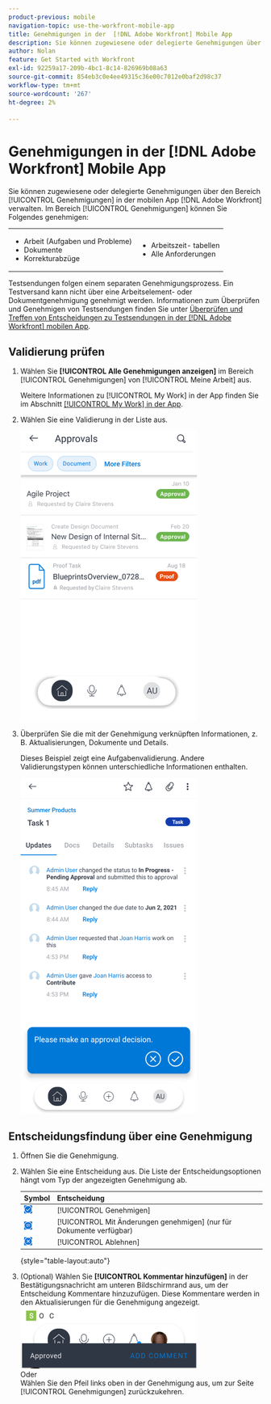 ```yaml
---
product-previous: mobile
navigation-topic: use-the-workfront-mobile-app
title: Genehmigungen in der  [!DNL Adobe Workfront] Mobile App
description: Sie können zugewiesene oder delegierte Genehmigungen über den Bereich [!UICONTROL Genehmigungen] in der  [!DNL Adobe Workfront]  Mobile App verwalten.
author: Nolan
feature: Get Started with Workfront
exl-id: 92259a17-209b-4bc1-8c14-826969b08a63
source-git-commit: 854eb3c0e4ee49315c36e00c7012e0baf2d98c37
workflow-type: tm+mt
source-wordcount: '267'
ht-degree: 2%

---
```


# Genehmigungen in der [!DNL Adobe Workfront] Mobile App

Sie können zugewiesene oder delegierte Genehmigungen über den Bereich [!UICONTROL Genehmigungen] in der mobilen App [!DNL Adobe Workfront] verwalten. Im Bereich [!UICONTROL Genehmigungen] können Sie Folgendes genehmigen:

<table style="table-layout:auto"> 
 <col> 
 <col> 
 <tbody> 
  <tr> 
   <td> 
    <ul> 
     <li>Arbeit (Aufgaben und Probleme)</li> 
     <li>Dokumente</li> 
     <li>Korrekturabzüge </li> 
    </ul> </td> 
   <td> 
    <ul> 
     <li>Arbeitszeit- tabellen</li> 
     <li>Alle Anforderungen</li> 
    </ul> </td> 
  </tr> 
 </tbody> 
</table>

Testsendungen folgen einem separaten Genehmigungsprozess. Ein Testversand kann nicht über eine Arbeitselement- oder Dokumentgenehmigung genehmigt werden. Informationen zum Überprüfen und Genehmigen von Testsendungen finden Sie unter [Überprüfen und Treffen von Entscheidungen zu Testsendungen in der  [!DNL Adobe Workfront] mobilen App](../../../workfront-basics/mobile-apps/using-the-workfront-mobile-app/work-with-proofs-in-mobile-app.md).

## Validierung prüfen

1. Wählen Sie **[!UICONTROL Alle Genehmigungen anzeigen]** im Bereich [!UICONTROL Genehmigungen] von [!UICONTROL Meine Arbeit] aus.

   Weitere Informationen zu [!UICONTROL My Work] in der App finden Sie im Abschnitt [[!UICONTROL My Work] in der App](../../../workfront-basics/mobile-apps/using-the-workfront-mobile-app/my-work-section-mobile.md).

1. Wählen Sie eine Validierung in der Liste aus.

   ![Zulassungsliste in der App](assets/mobile-approvals-adobe-350x574.png)

1. Überprüfen Sie die mit der Genehmigung verknüpften Informationen, z. B. Aktualisierungen, Dokumente und Details.

   Dieses Beispiel zeigt eine Aufgabenvalidierung. Andere Validierungstypen können unterschiedliche Informationen enthalten.

   ![Validierung der Beispielaufgabe](assets/mobile-taskapproval-350x664.png)

## Entscheidungsfindung über eine Genehmigung

1. Öffnen Sie die Genehmigung.
1. Wählen Sie eine Entscheidung aus. Die Liste der Entscheidungsoptionen hängt vom Typ der angezeigten Genehmigung ab.

   | Symbol | Entscheidung |
   |---|---|
   | ![Testversand von Aufgabe genehmigen](assets/mobile-approveprooffromtask.png) | [!UICONTROL Genehmigen] |
   | ![Testversand mit Änderungen aus Aufgabe genehmigen](assets/mobile-approveproofwithcommentsfromtask.png) | [!UICONTROL Mit Änderungen genehmigen] (nur für Dokumente verfügbar) |
   | ![Testversand von Aufgabe zurückweisen](assets/mobile-rejectprooffromtask.png) | [!UICONTROL Ablehnen] |

   {style="table-layout:auto"}

1. (Optional) Wählen Sie **[!UICONTROL Kommentar hinzufügen]** in der Bestätigungsnachricht am unteren Bildschirmrand aus, um der Entscheidung Kommentare hinzuzufügen. Diese Kommentare werden in den Aktualisierungen für die Genehmigung angezeigt.\
   ![Kommentar hinzufügen](assets/mobile-addcommenttoapproval-350x123.png)\
   Oder\
   Wählen Sie den Pfeil links oben in der Genehmigung aus, um zur Seite [!UICONTROL Genehmigungen] zurückzukehren.
